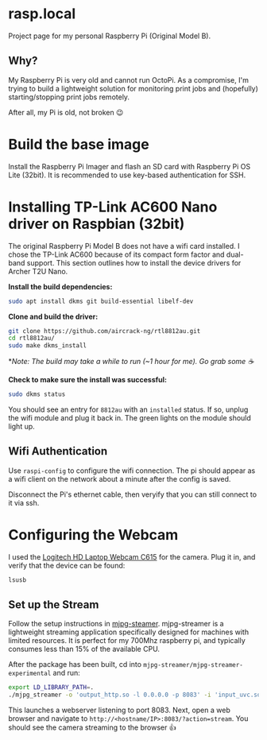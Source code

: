 # rasp.local
Project page for my personal Raspberry Pi (Original Model B).

## Why?

My Raspberry Pi is very old and cannot run OctoPi.  As a compromise, I'm trying to build a lightweight solution for monitoring print jobs and (hopefully) starting/stopping print jobs remotely.

After all, my Pi is old, not broken :wink:

# Build the base image

Install the Raspberry Pi Imager and flash an SD card with Raspberry Pi OS Lite (32bit).  It is recommended to use key-based authentication for SSH.


# Installing TP-Link AC600 Nano driver on Raspbian (32bit)
The original Raspberry Pi Model B does not have a wifi card installed.  I chose the TP-Link AC600 because of its compact form factor and dual-band support. This section outlines how to install the device drivers for Archer T2U Nano.

**Install the build dependencies:**

```bash
sudo apt install dkms git build-essential libelf-dev
```



**Clone and build the driver:**

```bash
git clone https://github.com/aircrack-ng/rtl8812au.git
cd rtl8812au/
sudo make dkms_install
```

\*_Note: The build may take a while to run (~1 hour for me).  Go grab some :coffee:_

**Check to make sure the install was successful:**

```bash
sudo dkms status
```

You should see an entry for `8812au` with an `installed` status.  If so, unplug the wifi module and plug it back in.  The green lights on the module should light up.

## Wifi Authentication

Use `raspi-config` to configure the wifi connection.  The pi should appear as a wifi client on the network about a minute after the config is saved.

Disconnect the Pi's ethernet cable, then veryify that you can still connect to it via ssh.

# Configuring the Webcam

I used the [Logitech HD Laptop Webcam C615](https://www.amazon.com/dp/B004YW7WCY) for the camera.  Plug it in, and verify that the device can be found:

```bash
lsusb
```

## Set up the Stream

Follow the setup instructions in [mjpg-steamer](https://github.com/jacksonliam/mjpg-streamer). mjpg-streamer is a lightweight streaming application specifically designed for machines with limited resources.  It is perfect for my 700Mhz raspberry pi, and typically consumes less than 15% of the available CPU.

After the package has been built, cd into `mjpg-streamer/mjpg-streamer-experimental` and run:

```bash
export LD_LIBRARY_PATH=.
./mjpg_streamer -o 'output_http.so -l 0.0.0.0 -p 8083' -i 'input_uvc.so -f 15 -r 640x480'
```

This launches a webserver listening to port 8083.  Next, open a web browser and navigate to `http://<hostname/IP>:8083/?action=stream`.  You should see the camera streaming to the browser :thumbsup: